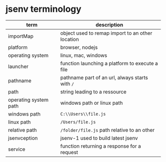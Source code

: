 # jsenv terminology

| term                  | description                                      |
| --------------------- | ------------------------------------------------ |
| importMap             | object used to remap import to an other location |
| platform              | browser, nodejs                                  |
| operating system      | linux, mac, windows                              |
| launcher              | function launching a platform to execute a file  |
| pathname              | pathname part of an url, always starts with `/`  |
| path                  | string leading to a ressource                    |
| operating system path | windows path or linux path                       |
| windows path          | `C:\\Users\\file.js`                             |
| linux path            | `/Users/file.js`                                 |
| relative path         | `/folder/file.js` path relative to an other      |
| jsenvception          | jsenv-1 used to build latest jsenv               |
| service               | function returning a response for a request      |

